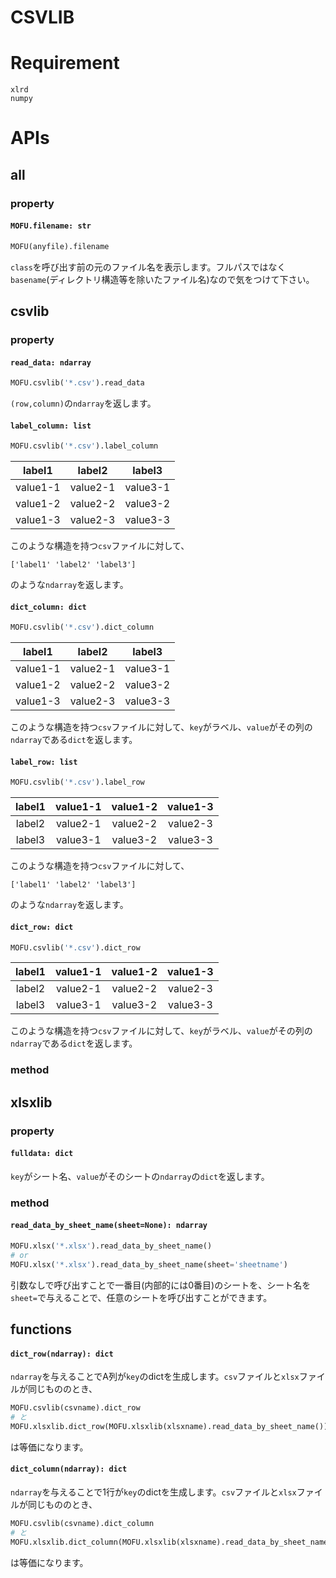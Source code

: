 # CSVLIB
# Requirement

```
xlrd
numpy
```
# APIs
## all
### property
#### **`MOFU.filename: str`**
```python
MOFU(anyfile).filename
```
`class`を呼び出す前の元のファイル名を表示します。フルパスではなく`basename`(ディレクトリ構造等を除いたファイル名)なので気をつけて下さい。

## csvlib
### property
#### **`read_data: ndarray`**
```python
MOFU.csvlib('*.csv').read_data
```
`(row,column)`の`ndarray`を返します。

#### **`label_column: list`**
```python
MOFU.csvlib('*.csv').label_column
```
| label1 | label2 | label3 |
|:------:|:------:|:------:|
| value1-1 | value2-1 | value3-1 |
| value1-2 | value2-2 | value3-2 |
| value1-3 | value2-3 | value3-3 |

このような構造を持つ`csv`ファイルに対して、
```
['label1' 'label2' 'label3']
```
のような`ndarray`を返します。

#### **`dict_column: dict`**
```python
MOFU.csvlib('*.csv').dict_column
```
| label1 | label2 | label3 |
|:------:|:------:|:------:|
| value1-1 | value2-1 | value3-1 |
| value1-2 | value2-2 | value3-2 |
| value1-3 | value2-3 | value3-3 |

このような構造を持つ`csv`ファイルに対して、`key`がラベル、`value`がその列の`ndarray`である`dict`を返します。

#### **`label_row: list`**
```python
MOFU.csvlib('*.csv').label_row
```
| label1 | value1-1 | value1-2 | value1-3 |
|:------:|:------:|:------:|:------:|
| label2 | value2-1 | value2-2 | value2-3 |
| label3 | value3-1 | value3-2 | value3-3 |

このような構造を持つ`csv`ファイルに対して、
```
['label1' 'label2' 'label3']
```
のような`ndarray`を返します。

#### **`dict_row: dict`**
```python
MOFU.csvlib('*.csv').dict_row
```
| label1 | value1-1 | value1-2 | value1-3 |
|:------:|:------:|:------:|:------:|
| label2 | value2-1 | value2-2 | value2-3 |
| label3 | value3-1 | value3-2 | value3-3 |

このような構造を持つ`csv`ファイルに対して、`key`がラベル、`value`がその列の`ndarray`である`dict`を返します。

### method

## xlsxlib
### property
#### **`fulldata: dict`**
`key`がシート名、`value`がそのシートの`ndarray`の`dict`を返します。
### method
#### **`read_data_by_sheet_name(sheet=None): ndarray`**
```Python
MOFU.xlsx('*.xlsx').read_data_by_sheet_name()
# or
MOFU.xlsx('*.xlsx').read_data_by_sheet_name(sheet='sheetname')
```
引数なしで呼び出すことで一番目(内部的には0番目)のシートを、シート名を`sheet=`で与えることで、任意のシートを呼び出すことができます。

## functions
#### **`dict_row(ndarray): dict`**
`ndarray`を与えることでA列が`key`のdictを生成します。`csv`ファイルと`xlsx`ファイルが同じもののとき、
```Python
MOFU.csvlib(csvname).dict_row
# と
MOFU.xlsxlib.dict_row(MOFU.xlsxlib(xlsxname).read_data_by_sheet_name())
```
は等価になります。

#### **`dict_column(ndarray): dict`**
`ndarray`を与えることで1行が`key`のdictを生成します。`csv`ファイルと`xlsx`ファイルが同じもののとき、
```Python
MOFU.csvlib(csvname).dict_column
# と
MOFU.xlsxlib.dict_column(MOFU.xlsxlib(xlsxname).read_data_by_sheet_name())
```
は等価になります。
